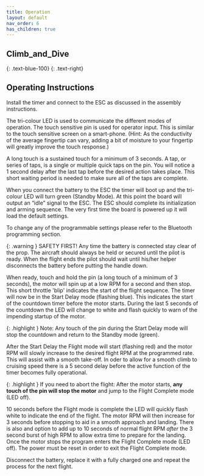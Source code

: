 ```yaml
---
title: Operation
layout: default
nav_order: 6
has_children: true
---
```


## **Climb_and_Dive** ##
{: .text-blue-100}
{: .text-right}

## Operating Instructions ##

Install the timer and connect to the ESC as discussed in the assembly instructions.

The tri-colour LED is used to communicate the different modes of operation.  The touch sensitive pin is used for operator input.  This is similar to the touch sensitive screen on a smart-phone.  (Hint: As the conductivity of the average fingertip can vary, adding a bit of moisture to your fingertip will greatly improve the touch response.)

A long touch is a sustained touch for a minimum of 3 seconds.  A tap, or series of taps, is a single or multiple quick taps on the pin.  You will notice a 1 second delay after the last tap before the desired action takes place.  This short waiting period is needed to make sure all of the taps are complete.

When you connect the battery to the ESC the timer will boot up and the tri-colour LED will turn green (Standby Mode).  At this point the board will output an “idle” signal to the ESC.  The ESC should complete its initialization and arming sequence.
The very first time the board is powered up it will load the default settings.

To change any of the programmable settings please refer to the Bluetooth programming section.

{: .warning }
SAFETY FIRST!  Any time the battery is connected stay clear of the prop.  The aircraft should always be held or secured until the pilot is ready.  When the flight ends the pilot should wait until his/her helper disconnects the battery before putting the handle down.

When ready, touch and hold the pin (a long touch of a minimum of 3 seconds), the motor will spin up at a low RPM for a second and then stop.  This short throttle 'blip' indicates the start of the flight sequence.  The timer will now be in the Start Delay mode (flashing blue).  This indicates the start of the countdown timer before the motor starts.  During the last 5 seconds of the countdown the LED will change to white and flash quickly to warn of the impending startup of the motor.

{: .highlight }
Note: Any touch of the pin during the Start Delay mode will stop the countdown and return to the Standby mode (green).

After the Start Delay the Flight mode will start (flashing red) and the motor RPM will slowly increase to the desired flight RPM at the programmed rate.  This will assist with a smooth take-off.  In oder to allow for a smooth climb to cruising speed there is a 5 second delay before the active function of the timer becomes fully operational.

{: .highlight }
If you need to abort the flight: After the motor starts, **any touch of the pin will stop the motor** and jump to the Flight Complete mode (LED off).

10 seconds before the Flight mode is complete the LED will quickly flash white to indicate the end of the flight.  The motor RPM will then increase for 3 seconds before stopping to aid in a smooth approach and landing.  There is also and option to add up to 10 seconds of normal flight RPM *after* the 3 second burst of high RPM to allow extra time to prepare for the landing.  Once the motor stops the program enters the Flight Complete mode (LED off).  The power must be reset in order to exit the Flight Complete mode.

Disconnect the battery, replace it with a fully charged one and repeat the process for the next flight.
